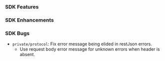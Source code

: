 ### SDK Features

### SDK Enhancements

### SDK Bugs

* `private/protocol`: Fix error message being elided in restJson errors.
  * Use request body error message for unknown errors when header is absent.

